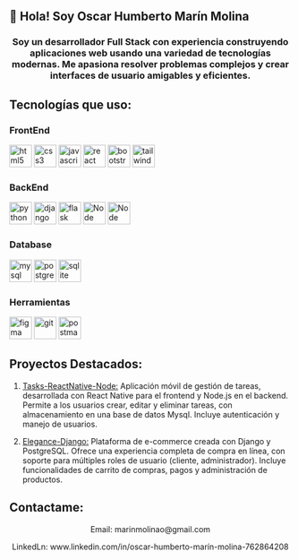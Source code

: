 ## 👋 Hola! Soy Oscar Humberto Marín Molina
<h3 align="center">Soy un desarrollador Full Stack con experiencia construyendo aplicaciones web usando una variedad de tecnologías modernas. Me apasiona resolver problemas complejos y crear interfaces de usuario amigables y eficientes.</h3>

## Tecnologías que uso:

<h3 align="left">FrontEnd</h3>

<p margin="10px">
  <a href="https://www.w3.org/html/" target="_blank" rel="noreferrer"> <img src="https://cdn.worldvectorlogo.com/logos/html-1.svg" alt="html5" width="40" height="40"/></a>  
  <a href="https://www.w3schools.com/css/" target="_blank" rel="noreferrer"> <img src="https://cdn.worldvectorlogo.com/logos/css-3.svg" alt="css3" width="40" height="40"/></a>
  <a href="https://developer.mozilla.org/en-US/docs/Web/JavaScript" target="_blank" rel="noreferrer"> <img src="https://cdn.worldvectorlogo.com/logos/javascript-1.svg" alt="javascript" width="40" height="40"/></a>
  <a href="https://reactjs.org/" target="_blank" rel="noreferrer"> <img src="https://cdn.worldvectorlogo.com/logos/react-2.svg" alt="react" width="40" height="40"/></a>
  <a href="https://getbootstrap.com" target="_blank" rel="noreferrer"> <img src="https://cdn.worldvectorlogo.com/logos/bootstrap-4.svg" alt="bootstrap" width="40" height="40"/></a>  
  <a href="https://tailwindcss.com/" target="_blank" rel="noreferrer"> <img src="https://cdn.worldvectorlogo.com/logos/tailwindcss.svg" alt="tailwind" width="40" height="40"/></a>
</p>

<h3 align="left">BackEnd</h3>

<p margin="10px">
  <a href="https://www.python.org" target="_blank" rel="noreferrer"> <img src="https://cdn.worldvectorlogo.com/logos/python-5.svg" alt="python" width="40" height="40"/></a>
  <a href="https://www.djangoproject.com/" target="_blank" rel="noreferrer"> <img src="https://cdn.worldvectorlogo.com/logos/django.svg" alt="django" width="40" height="40"/></a>
  <a href="https://flask.palletsprojects.com/" target="_blank" rel="noreferrer"> <img src="https://cdn.worldvectorlogo.com/logos/flask.svg" alt="flask" width="40" height="40"/></a>
  <a href="https://nodejs.org/en" target="_blank" rel="noreferrer"> <img src="https://cdn.worldvectorlogo.com/logos/nodejs-1.svg" alt="Node" width="40" height="40"/></a>
  <a href="https://nodejs.org/en" target="_blank" rel="noreferrer"> <img src="https://cdn.worldvectorlogo.com/logos/express-109.svg" alt="Node" width="40" height="40"/></a>
</p>

<h3 align="left">Database</h3>

<p margin="10px">
  <a href="https://www.mysql.com/" target="_blank" rel="noreferrer"> <img src="https://cdn.worldvectorlogo.com/logos/mysql-3.svg" alt="mysql" width="40" height="40"/></a>
  <a href="https://www.postgresql.org" target="_blank" rel="noreferrer"> <img src="https://cdn.worldvectorlogo.com/logos/postgresql.svg" alt="postgresql" width="40" height="40"/></a>
  <a href="https://www.sqlite.org/" target="_blank" rel="noreferrer"> <img src="https://cdn.worldvectorlogo.com/logos/sqlite.svg" alt="sqlite" width="40" height="40"/></a>
</p>

<h3 align="left">Herramientas</h3>

<p margin="10px">
  <a href="https://www.figma.com/" target="_blank" rel="noreferrer"> <img src="https://www.vectorlogo.zone/logos/figma/figma-icon.svg" alt="figma" width="40" height="40"/></a>
  <a href="https://git-scm.com/" target="_blank" rel="noreferrer"> <img src="https://www.vectorlogo.zone/logos/git-scm/git-scm-icon.svg" alt="git" width="40" height="40"/></a>
  <a href="https://postman.com" target="_blank" rel="noreferrer"> <img src="https://www.vectorlogo.zone/logos/getpostman/getpostman-icon.svg" alt="postman" width="40" height="40"/></a>
</p>

## Proyectos Destacados:

<ol>
  <li><p><a href="https://github.com/marin1321/Tasks-ReactNative-Node">Tasks-ReactNative-Node:</a>
  Aplicación móvil de gestión de tareas, desarrollada con React Native para el frontend y Node.js en el backend. Permite a los usuarios crear, editar y eliminar tareas, con almacenamiento en una base de datos Mysql. Incluye autenticación y manejo de usuarios.</p></li>
  <li><p><a href="https://github.com/marin1321/Elegance-Django">Elegance-Django:</a>
  Plataforma de e-commerce creada con Django y PostgreSQL. Ofrece una experiencia completa de compra en línea, con soporte para múltiples roles de usuario (cliente, administrador). Incluye funcionalidades de carrito de compras, pagos y administración de productos.</p></li>
</ol>

## Contactame:
<p align="center">Email: marinmolinao@gmail.com</p>
<p align="center">LinkedLn: www.linkedin.com/in/oscar-humberto-marín-molina-762864208</p>
